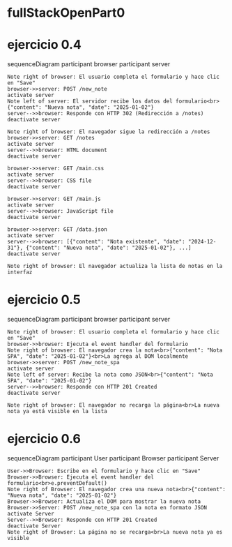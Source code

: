 # fullStackOpenPart0
# ejercicio 0.4
sequenceDiagram
    participant browser
    participant server

    Note right of browser: El usuario completa el formulario y hace clic en "Save"
    browser->>server: POST /new_note
    activate server
    Note left of server: El servidor recibe los datos del formulario<br>{"content": "Nueva nota", "date": "2025-01-02"}
    server-->>browser: Responde con HTTP 302 (Redirección a /notes)
    deactivate server

    Note right of browser: El navegador sigue la redirección a /notes
    browser->>server: GET /notes
    activate server
    server-->>browser: HTML document
    deactivate server

    browser->>server: GET /main.css
    activate server
    server-->>browser: CSS file
    deactivate server

    browser->>server: GET /main.js
    activate server
    server-->>browser: JavaScript file
    deactivate server

    browser->>server: GET /data.json
    activate server
    server-->>browser: [{"content": "Nota existente", "date": "2024-12-31"}, {"content": "Nueva nota", "date": "2025-01-02"}, ...]
    deactivate server

    Note right of browser: El navegador actualiza la lista de notas en la interfaz
    
# ejercicio 0.5
sequenceDiagram
    participant browser
    participant server

    Note right of browser: El usuario completa el formulario y hace clic en "Save"
    browser->>browser: Ejecuta el event handler del formulario
    Note right of browser: El navegador crea la nota<br>{"content": "Nota SPA", "date": "2025-01-02"}<br>La agrega al DOM localmente
    browser->>server: POST /new_note_spa
    activate server
    Note left of server: Recibe la nota como JSON<br>{"content": "Nota SPA", "date": "2025-01-02"}
    server-->>browser: Responde con HTTP 201 Created
    deactivate server

    Note right of browser: El navegador no recarga la página<br>La nueva nota ya está visible en la lista
# ejercicio 0.6
sequenceDiagram
    participant User
    participant Browser
    participant Server

    User->>Browser: Escribe en el formulario y hace clic en "Save"
    Browser->>Browser: Ejecuta el event handler del formulario<br>e.preventDefault()
    Note right of Browser: El navegador crea una nueva nota<br>{"content": "Nueva nota", "date": "2025-01-02"}
    Browser->>Browser: Actualiza el DOM para mostrar la nueva nota
    Browser->>Server: POST /new_note_spa con la nota en formato JSON
    activate Server
    Server-->>Browser: Responde con HTTP 201 Created
    deactivate Server
    Note right of Browser: La página no se recarga<br>La nueva nota ya es visible

